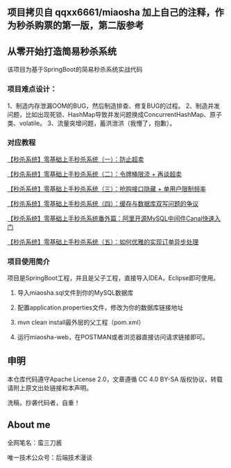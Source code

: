 ## 项目拷贝自 qqxx6661/miaosha 加上自己的注释，作为秒杀购票的第一版，第二版参考

## 从零开始打造简易秒杀系统

该项目为基于SpringBoot的简易秒杀系统实战代码

### 项目难点设计：
1、制造内存泄漏OOM的BUG，然后制造排查、修复BUG的过程。
2、制造并发问题，比如出现死锁、HashMap导致并发问题换成ConcurrentHashMap、原子类、volatile。
3、流量突增问题，蓄洪泄洪（我懵了，抱歉）。

### 对应教程

[【秒杀系统】零基础上手秒杀系统（一）：防止超卖](https://mp.weixin.qq.com/s?__biz=MzU1NTA0NTEwMg==&mid=2247484174&idx=1&sn=235af7ead49a7d33e7fab52e05d5021f&lang=zh_CN#rd)

[【秒杀系统】零基础上手秒杀系统（二）：令牌桶限流 + 再谈超卖](https://mp.weixin.qq.com/s?__biz=MzU1NTA0NTEwMg==&mid=2247484178&idx=1&sn=f4d8072b5408b08f983cae26a6ce1cf5&lang=zh_CN#rd)

[【秒杀系统】零基础上手秒杀系统（三）：抢购接口隐藏 + 单用户限制频率](https://mp.weixin.qq.com/s?__biz=MzU1NTA0NTEwMg==&mid=2247484184&idx=1&sn=8b878e9e730a6e4da27ed336c8201c92&lang=zh_CN#rd)

[【秒杀系统】零基础上手秒杀系统（四）：缓存与数据库双写问题的争议](https://mp.weixin.qq.com/s?__biz=MzU1NTA0NTEwMg==&mid=2247484200&idx=1&sn=6b6c7251ee83fe8ef9201373aafcffdd&chksm=fbdb1aa9ccac93bfe26655f89056b0d25b3a536f6b11148878fe96ffdf1d8349d44659cad784&token=841068032&lang=zh_CN#rd)

[【秒杀系统】零基础上手秒杀系统番外篇：阿里开源MySQL中间件Canal快速入门](https://mp.weixin.qq.com/s?__biz=MzU1NTA0NTEwMg==&mid=2247484273&idx=1&sn=7fec41a40e763df094c0dd675330808a&chksm=fbdb1af0ccac93e676c2a0c6aeb1ff3edfe43b30969a7c1bbe19ccf7270acd6e41e6812caf0d&lang=zh_CN#rd)

[【秒杀系统】零基础上手秒杀系统（五）：如何优雅的实现订单异步处理](https://mp.weixin.qq.com/s?__biz=MzU1NTA0NTEwMg==&mid=2247484580&idx=1&sn=5092e7d109b0f9bb9ed604fa03ac82cb&chksm=fbdb1d25ccac94338e39a6a36fab10dc36dd6a91a4e3cb0db1559cb82448865c4510b80a41ef&token=845103815&lang=zh_CN#rd)


### 项目使用简介

项目是SpringBoot工程，并且是父子工程，直接导入IDEA，Eclipse即可使用。

1. 导入miaosha.sql文件到你的MySQL数据库

2. 配置application.properties文件，修改为你的数据库链接地址

3. mvn clean install最外层的父工程（pom.xml）

4. 运行miaosha-web，在POSTMAN或者浏览器直接访问请求链接即可。

## 申明

本仓库代码遵守Apache License 2.0，文章遵循 CC 4.0 BY-SA 版权协议，转载请附上原文出处链接和本声明。

洗稿，抄袭代码者，自重！


## About me

全网笔名：蛮三刀酱

唯一技术公众号：后端技术漫谈

